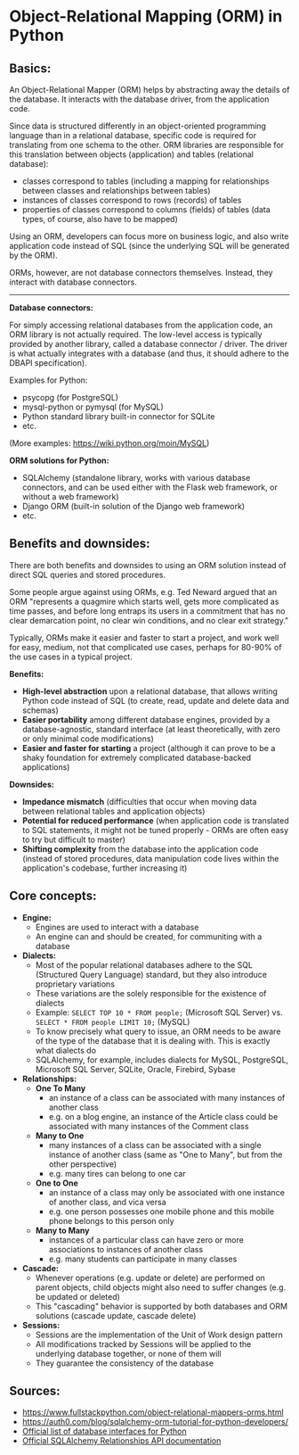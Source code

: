 # Object-Relational Mapping (ORM) in Python

## Basics:

An Object-Relational Mapper (ORM) helps by abstracting away the details of the database. It interacts with the database driver, from the application code.

Since data is structured differently in an object-oriented programming language than in a relational database, specific code is required for translating from one schema to the other. ORM libraries are responsible for this translation between objects (application) and tables (relational database):
- classes correspond to tables (including a mapping for relationships between classes and relationships between tables)
- instances of classes correspond to rows (records) of tables
- properties of classes correspond to columns (fields) of tables (data types, of course, also have to be mapped)

Using an ORM, developers can focus more on business logic, and also write application code instead of SQL (since the underlying SQL will be generated by the ORM).

ORMs, however, are not database connectors themselves. Instead, they interact with database connectors.

---

**Database connectors:**

For simply accessing relational databases from the application code, an ORM library is not actually required. The low-level access is typically provided by another library, called a database connector / driver. The driver is what actually integrates with a database (and thus, it should adhere to the DBAPI specification).

Examples for Python:
- psycopg (for PostgreSQL)
- mysql-python or pymysql (for MySQL)
- Python standard library built-in connector for SQLite
- etc.

(More examples: https://wiki.python.org/moin/MySQL)

**ORM solutions for Python:**
- SQLAlchemy (standalone library, works with various database connectors, and can be used either with the Flask web framework, or without a web framework)
- Django ORM (built-in solution of the Django web framework)
- etc.

## Benefits and downsides:

There are both benefits and downsides to using an ORM solution instead of direct SQL queries and stored procedures.

Some people argue against using ORMs, e.g. Ted Neward argued that an ORM "represents a quagmire which starts well, gets more complicated as time passes, and before long entraps its users in a commitment that has no clear demarcation point, no clear win conditions, and no clear exit strategy."

Typically, ORMs make it easier and faster to start a project, and work well for easy, medium, not that complicated use cases, perhaps for 80-90% of the use cases in a typical project.

**Benefits:**
- **High-level abstraction** upon a relational database, that allows writing Python code instead of SQL (to create, read, update and delete data and schemas)
- **Easier portability** among different database engines, provided by a database-agnostic, standard interface (at least theoretically, with zero or only minimal code modifications)
- **Easier and faster for starting** a project (although it can prove to be a shaky foundation for extremely complicated database-backed applications)

**Downsides:**
- **Impedance mismatch** (difficulties that occur when moving data between relational tables and application objects)
- **Potential for reduced performance** (when application code is translated to SQL statements, it might not be tuned properly - ORMs are often easy to try but difficult to master)
- **Shifting complexity** from the database into the application code (instead of stored procedures, data manipulation code lives within the application's codebase, further increasing it)


## Core concepts:

- **Engine:**
    - Engines are used to interact with a database
    - An engine can and should be created, for communiting with a database
- **Dialects:**
    - Most of the popular relational databases adhere to the SQL (Structured Query Language) standard, but they also introduce proprietary variations
    - These variations are the solely responsible for the existence of dialects
    - Example: `SELECT TOP 10 * FROM people;` (Microsoft SQL Server) vs. `SELECT * FROM people LIMIT 10;` (MySQL)
    - To know precisely what query to issue, an ORM needs to be aware of the type of the database that it is dealing with. This is exactly what dialects do
    - SQLAlchemy, for example, includes dialects for MySQL, PostgreSQL, Microsoft SQL Server, SQLite, Oracle, Firebird, Sybase
- **Relationships:**
    - **One To Many**
        - an instance of a class can be associated with many instances of another class
        - e.g. on a blog engine, an instance of the Article class could be associated with many instances of the Comment class
    - **Many to One**
        - many instances of a class can be associated with a single instance of another class (same as "One to Many", but from the other perspective)
        - e.g. many tires can belong to one car
    - **One to One**
        - an instance of a class may only be associated with one instance of another class, and vica versa
        - e.g. one person possesses one mobile phone and this mobile phone belongs to this person only
    - **Many to Many**
        - instances of a particular class can have zero or more associations to instances of another class
        - e.g. many students can participate in many classes
- **Cascade:**
    - Whenever operations (e.g. update or delete) are performed on parent objects, child objects might also need to suffer changes (e.g. be updated or deleted)
    - This "cascading" behavior is supported by both databases and ORM solutions (cascade update, cascade delete)
- **Sessions:**
    - Sessions are the implementation of the Unit of Work design pattern
    - All modifications tracked by Sessions will be applied to the underlying database together, or none of them will
    - They guarantee the consistency of the database

## Sources:
- https://www.fullstackpython.com/object-relational-mappers-orms.html
- https://auth0.com/blog/sqlalchemy-orm-tutorial-for-python-developers/
- [Official list of database interfaces for Python](https://wiki.python.org/moin/DatabaseInterfaces)
- [Official SQLAlchemy Relationships API documentation](https://docs.sqlalchemy.org/en/14/orm/relationship_api.html)
